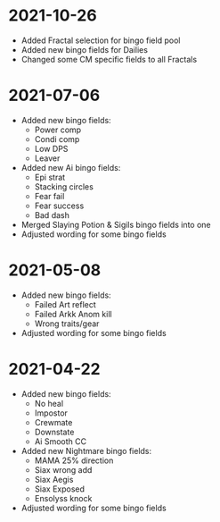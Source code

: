 # 2021-10-26
- Added Fractal selection for bingo field pool
- Added new bingo fields for Dailies
- Changed some CM specific fields to all Fractals

# 2021-07-06
- Added new bingo fields:
	- Power comp
	- Condi comp
	- Low DPS
	- Leaver
- Added new Ai bingo fields:
	- Epi strat
	- Stacking circles
	- Fear fail
	- Fear success
	- Bad dash
- Merged Slaying Potion & Sigils bingo fields into one
- Adjusted wording for some bingo fields

# 2021-05-08
- Added new bingo fields:
	- Failed Art reflect
	- Failed Arkk Anom kill
	- Wrong traits/gear
- Adjusted wording for some bingo fields

# 2021-04-22
- Added new bingo fields:
	- No heal
	- Impostor
	- Crewmate
	- Downstate
	- Ai Smooth CC
- Added new Nightmare bingo fields:
	- MAMA 25% direction
	- Siax wrong add
	- Siax Aegis
	- Siax Exposed
	- Ensolyss knock
- Adjusted wording for some bingo fields
